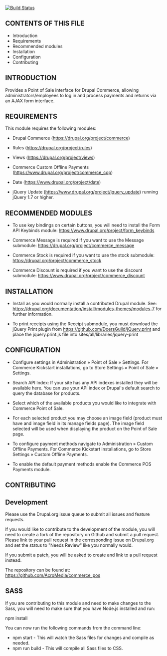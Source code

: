 [![Build Status](https://travis-ci.org/AcroMedia/commerce_pos.svg?branch=7.x-2.x)](https://travis-ci.org/AcroMedia/commerce_pos)

CONTENTS OF THIS FILE
---------------------

 * Introduction
 * Requirements
 * Recommended modules
 * Installation
 * Configuration
 * Contributing


INTRODUCTION
------------

Provides a Point of Sale interface for Drupal Commerce, allowing
administrators/employees to log in and process payments and returns via an AJAX
form interface.


REQUIREMENTS
------------

This module requires the following modules:

 * Drupal Commerce (https://drupal.org/project/commerce)

 * Rules (https://drupal.org/project/rules)

 * Views (https://drupal.org/project/views)

 * Commerce Custom Offline Payments (https://www.drupal.org/project/commerce_cop)

 * Date (https://www.drupal.org/project/date)

 * jQuery Update (https://www.drupal.org/project/jquery_update) running jQuery
   1.7 or higher.


RECOMMENDED MODULES
-------------------

 * To use key bindings on certain buttons, you will need to install the Form
   API Keybinds module: https://www.drupal.org/project/form_keybinds

 * Commerce Message is required if you want to use the Message submodule:
   https://drupal.org/project/commerce_message

 * Commerce Stock is required if you want to use the stock submodule:
   https://drupal.org/project/commerce_stock

 * Commerce Discount is required if you want to use the discount submodule:
   https://www.drupal.org/project/commerce_discount


INSTALLATION
------------

 * Install as you would normally install a contributed Drupal module. See:
   https://drupal.org/documentation/install/modules-themes/modules-7
   for further information.

 * To print receipts using the Receipt submodule, you must download the jQuery
   Print plugin from https://github.com/DoersGuild/jQuery.print and place the
   jquery.print.js file into sites/all/libraries/jquery-print


CONFIGURATION
-------------

  * Configure settings in Administration » Point of Sale » Settings. For
  Commerce Kickstart installations, go to Store Settings » Point of Sale »
  Settings.

  * Search API Index: If your site has any API indexes installed they will be
  available here. You can use your API index or Drupal's default search to
  query the database for products.

  * Select which of the available products you would like to integrate with
  Commerce Point of Sale.

  * For each selected product you may choose an image field (product must
  have and image field in its manage fields page). The image field selected
  will be used when displaying the product on the Point of Sale page.

  * To configure payment methods navigate to Administration » Custom Offline Payments.
  For Commerce Kickstart installations, go to Store Settings » Custom Offline Payments.

  * To enable the default payment methods enable the Commerce POS Payments module.


CONTRIBUTING
-------------

## Development

Please use the Drupal.org issue queue to submit all issues and feature requests.

If you would like to contribute to the development of the module, you will need 
to create a fork of the repository on Github and submit a pull request. Please 
link to your pull request in the corresponding issue on Drupal.org and set the 
status to "Needs Review" like you normally would. 

If you submit a patch, you will be asked to create and link to a pull request
instead.

The repository can be found at: https://github.com/AcroMedia/commerce_pos 

## SASS
If you are contributing to this module and need to make changes to the Sass,
you will need to make sure that you have Node.js installed and run:

npm install

You can now run the following commands from the command line:

 * npm start - This will watch the Sass files for changes and compile as needed.
 * npm run build - This will compile all Sass files to CSS.
